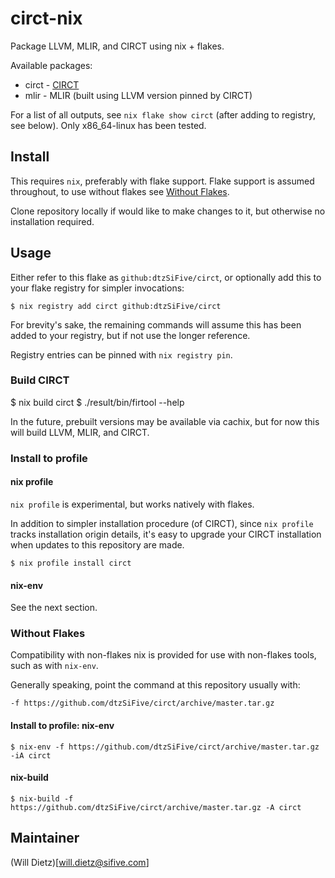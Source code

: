 # circt-nix

Package LLVM, MLIR, and CIRCT using nix + flakes.

Available packages:

* circt - [CIRCT](https://circt.llvm.org)
* mlir - MLIR (built using LLVM version pinned by CIRCT)

For a list of all outputs, see `nix flake show circt` (after adding to registry, see below).
Only x86_64-linux has been tested.

## Install

This requires `nix`, preferably with flake support.
Flake support is assumed throughout,
to use without flakes see [Without Flakes](#without-flakes).

Clone repository locally if would like to make changes to it,
but otherwise no installation required.

## Usage

Either refer to this flake as `github:dtzSiFive/circt`,
or optionally add this to your flake registry for simpler invocations:

```
$ nix registry add circt github:dtzSiFive/circt
```

For brevity's sake, the remaining commands will assume this has been
added to your registry, but if not use the longer reference.

Registry entries can be pinned with `nix registry pin`.

### Build CIRCT

$ nix build circt
$ ./result/bin/firtool --help

In the future, prebuilt versions may be available via cachix,
but for now this will build LLVM, MLIR, and CIRCT.

### Install to profile

#### nix profile

`nix profile` is experimental, but works natively with flakes.

In addition to simpler installation procedure (of CIRCT),
since `nix profile` tracks installation origin details,
it's easy to upgrade your CIRCT installation
when updates to this repository are made.

```
$ nix profile install circt
```

#### nix-env

See the next section.


### Without Flakes


Compatibility with non-flakes nix is provided for use with non-flakes tools,
such as with `nix-env`.

Generally speaking, point the command at this repository usually with:
```
-f https://github.com/dtzSiFive/circt/archive/master.tar.gz
```

#### Install to profile: nix-env

```
$ nix-env -f https://github.com/dtzSiFive/circt/archive/master.tar.gz -iA circt
```

#### nix-build

```
$ nix-build -f https://github.com/dtzSiFive/circt/archive/master.tar.gz -A circt
```

## Maintainer

(Will Dietz)[will.dietz@sifive.com]
